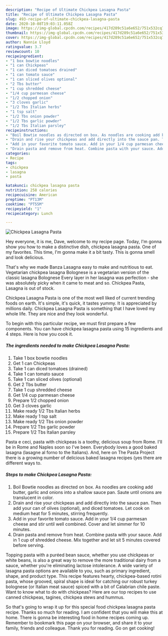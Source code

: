 ```yaml
---
description: "Recipe of Ultimate Chickpea Lasagna Pasta"
title: "Recipe of Ultimate Chickpea Lasagna Pasta"
slug: 493-recipe-of-ultimate-chickpea-lasagna-pasta
date: 2020-10-08T19:03:11.058Z
image: https://img-global.cpcdn.com/recipes/417d289c51a6e652/751x532cq70/chickpea-lasagna-pasta-recipe-main-photo.jpg
thumbnail: https://img-global.cpcdn.com/recipes/417d289c51a6e652/751x532cq70/chickpea-lasagna-pasta-recipe-main-photo.jpg
cover: https://img-global.cpcdn.com/recipes/417d289c51a6e652/751x532cq70/chickpea-lasagna-pasta-recipe-main-photo.jpg
author: Nannie Lloyd
ratingvalue: 3.7
reviewcount: 10
recipeingredient:
- "1 box bowtie noodles"
- "1 can Chickpeas"
- "1 can diced tomatoes drained"
- "1 can tomato sauce"
- "1 can sliced olives optional"
- "2 Tbs butter"
- "1 cup shredded cheese"
- "1/4 cup parmesan cheese"
- "1/2 chopped onion"
- "3 cloves garlic"
- "1/2 Tbs Italian herbs"
- "1 tsp salt"
- "1/2 Tbs onion powder"
- "1/2 Tbs garlic powder"
- "1/2 Tbs Italian parsley"
recipeinstructions:
- "Boil Bowtie noodles as directed on box. As noodles are cooking add butter, garlic and onions into a shallow sauce pan. Saute until onions are translucent in color."
- "Drain and rise your chickpeas and add directly into the sauce pan. Then add your can of olives (optional), and diced tomatoes. Let cook on medium heat for 5 minutes, stirring frequently."
- "Add in your favorite tomato sauce. Add in your 1/4 cup parmesan cheese and stir until well combined. Cover and let simmer for 10 minutes."
- "Drain pasta and remove from heat. Combine pasta with your sauce. Add in 1 cup of shredded cheese. Mix together and let sit 5 minutes covered before serving."
categories:
- Recipe
tags:
- chickpea
- lasagna
- pasta

katakunci: chickpea lasagna pasta 
nutrition: 258 calories
recipecuisine: American
preptime: "PT13M"
cooktime: "PT55M"
recipeyield: "1"
recipecategory: Lunch

---
```



![Chickpea Lasagna Pasta](https://img-global.cpcdn.com/recipes/417d289c51a6e652/751x532cq70/chickpea-lasagna-pasta-recipe-main-photo.jpg)

Hey everyone, it is me, Dave, welcome to my recipe page. Today, I'm gonna show you how to make a distinctive dish, chickpea lasagna pasta. One of my favorites. This time, I'm gonna make it a bit tasty. This is gonna smell and look delicious.

That&#39;s why we made Banza Lasagna easy to make and nutritious to eat. Vegetarian chickpea lasagna Bolognese is a vegetarian version of the classic lasagna Bolognese Every layer in her lasagna was perfection - she was absolutely picky when it came to meat and so. Chickpea Pasta, Lasagna is out of stock.

Chickpea Lasagna Pasta is one of the most well liked of current trending foods on earth. It's simple, it's quick, it tastes yummy. It is appreciated by millions daily. Chickpea Lasagna Pasta is something that I have loved my whole life. They are nice and they look wonderful.


To begin with this particular recipe, we must first prepare a few components. You can have chickpea lasagna pasta using 15 ingredients and 4 steps. Here is how you cook it.

<!--inarticleads1-->

##### The ingredients needed to make Chickpea Lasagna Pasta:

1. Take 1 box bowtie noodles
1. Get 1 can Chickpeas
1. Take 1 can diced tomatoes (drained)
1. Take 1 can tomato sauce
1. Take 1 can sliced olives (optional)
1. Get 2 Tbs butter
1. Take 1 cup shredded cheese
1. Get 1/4 cup parmesan cheese
1. Prepare 1/2 chopped onion
1. Get 3 cloves garlic
1. Make ready 1/2 Tbs Italian herbs
1. Make ready 1 tsp salt
1. Make ready 1/2 Tbs onion powder
1. Prepare 1/2 Tbs garlic powder
1. Prepare 1/2 Tbs Italian parsley


Pasta e ceci, pasta with chickpeas is a toothy, delicious soup from Rome. I&#39;ll be in Rome and Naples soon so I&#39;ve been. Everybody loves a good baked lasagna (lasagne al forno to the Italians). And, here on The Pasta Project there is a growing number of delicious baked lasagna recipes (yes there are different ways to. 

<!--inarticleads2-->

##### Steps to make Chickpea Lasagna Pasta:

1. Boil Bowtie noodles as directed on box. As noodles are cooking add butter, garlic and onions into a shallow sauce pan. Saute until onions are translucent in color.
1. Drain and rise your chickpeas and add directly into the sauce pan. Then add your can of olives (optional), and diced tomatoes. Let cook on medium heat for 5 minutes, stirring frequently.
1. Add in your favorite tomato sauce. Add in your 1/4 cup parmesan cheese and stir until well combined. Cover and let simmer for 10 minutes.
1. Drain pasta and remove from heat. Combine pasta with your sauce. Add in 1 cup of shredded cheese. Mix together and let sit 5 minutes covered before serving.


Topping pasta with a puréed bean sauce, whether you use chickpeas or white beans, is also a great way to remove the more traditional dairy from a sauce, whether you&#39;re eliminating lactose intolerance. A wide variety of lasagna pasta options are available to you, such as primary ingredient, shape, and product type. This recipe features hearty, chickpea-based rotini pasta, whose grooved, spiral shape is ideal for catching our robust turkey bolognese (or Italian meat sauce) spiced with a bit of Calabrian chile paste. Want to know what to do with chickpeas? Here are our top recipes to use canned chickpeas, tagines, chickpea stews and hummus. 

So that's going to wrap it up for this special food chickpea lasagna pasta recipe. Thanks so much for reading. I am confident that you will make this at home. There is gonna be interesting food in home recipes coming up. Remember to bookmark this page on your browser, and share it to your family, friends and colleague. Thank you for reading. Go on get cooking!
